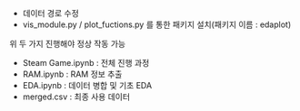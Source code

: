 - 데이터 경로 수정
- vis_module.py / plot_fuctions.py 를 통한 패키지 설치(패키지 이름 : edaplot)

위 두 가지 진행해야 정상 작동 가능

- Steam Game.ipynb : 전체 진행 과정
- RAM.ipynb : RAM 정보 추출
- EDA.ipynb : 데이터 병합 및 기초 EDA
- merged.csv : 최종 사용 데이터
